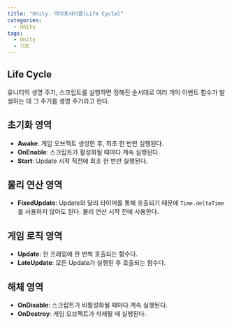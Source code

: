```yaml
---
title: "Unity. 라이프사이클(Life Cycle)"
categories:
  - Unity
tags:
  - Unity
  - 기초
---
```


## Life Cycle

유니티의 생명 주기, 스크립트를 실행하면 정해진 순서대로 여러 개의 이벤트 함수가 발생하는 데 그 주기를 생명 주기라고 한다.

## 초기화 영역

- **Awake**: 게임 오브젝트 생성한 후, 최초 한 번만 실행된다.
- **OnEnable**: 스크립트가 활성화될 때마다 계속 실행된다.
- **Start**: Update 시작 직전에 최초 한 번만 실행된다.

## 물리 연산 영역
- **FixedUpdate**: Update와 달리 타이머를 통해 호출되기 때문에 `Time.deltaTime`를 사용하지 않아도 된다. 물리 연산 시작 전에 사용한다.

## 게임 로직 영역
- **Update**: 한 프레임에 한 번씩 호출되는 함수다. 
- **LateUpdate**: 모든 Update가 실행된 후 호출되는 함수다.

## 해체 영역
- **OnDisable**: 스크립트가 비활성화될 때마다 계속 실행된다.
- **OnDestroy**: 게임 오브젝트가 삭제될 때 실행된다.